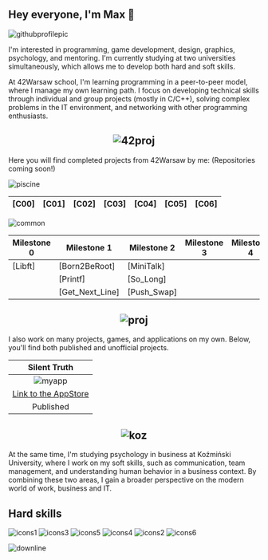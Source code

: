 ## Hey everyone, I'm Max 👋
<!---
maxszlichta/maxszlichta is a ✨ special ✨ repository because its `README.md` (this file) appears on your GitHub profile.
You can click the Preview link to take a look at your changes.
--->

![githubprofilepic](https://github.com/user-attachments/assets/9c70abfd-6465-430a-9057-916836b48cc0)

I'm interested in programming, game development, design, graphics, psychology, and mentoring. I'm currently studying at two universities simultaneously, which allows me to develop both hard and soft skills.

At 42Warsaw school, I'm learning programming in a peer-to-peer model, where I manage my own learning path. I focus on developing technical skills through individual and group projects (mostly in C/C++), solving complex problems in the IT environment, and networking with other programming enthusiasts.

##  <div align="center">![42proj](https://github.com/user-attachments/assets/8cf91713-452d-4d4e-a7f2-8585d1e74b36)</div>
Here you will find completed projects from 42Warsaw by me: (Repositories coming soon!)

![piscine](https://github.com/user-attachments/assets/8553b026-c415-42e1-bf05-71b1664b03cf)


| [C00] | [C01] |  [C02] | [C03] | [C04] | [C05] | [C06] |
|--|--|--|--|--|--|--|

![common](https://github.com/user-attachments/assets/d88839b8-7f57-44ea-a5dd-198ff911b786)

| Milestone 0  | Milestone 1 | Milestone 2  | Milestone 3  | Milestone 4  | Milestone 5  | Milestone 6  |
| ------------ | ----------- | ------------ | ------------ | ------------ | ------------ | ------------ |
| [Libft] | [Born2BeRoot]  | [MiniTalk]  | | | | |
|         | [Printf]       | [So_Long]   | | | | |
|         | [Get_Next_Line]| [Push_Swap] | | | | |

## <div align="center">![proj](https://github.com/user-attachments/assets/47fb1d16-a994-47ef-9fdd-9fd4efec7dd9)</div>
I also work on many projects, games, and applications on my own. Below, you'll find both published and unofficial projects.

| Silent Truth |
|-|
|<div align="center">![myapp](https://github.com/user-attachments/assets/005e7f6b-278d-433a-9611-5b6ca23ed5ef)</div>|
|[Link to the AppStore](https://apps.apple.com/pl/app/cicha-prawda/id6467128612?l=pl)|
|<div align="center">Published</div>|


## <div align="center">![koz](https://github.com/user-attachments/assets/e98d6072-2299-4ba2-85d7-485dd3d54b05)</div>

At the same time, I'm studying psychology in business at Koźmiński University, where I work on my soft skills, such as communication, team management, and understanding human behavior in a business context. By combining these two areas, I gain a broader perspective on the modern world of work, business and IT.

## Hard skills
![icons1](https://github.com/user-attachments/assets/03d9c452-f22b-4ed0-a00c-11d5875cca83)
![icons3](https://github.com/user-attachments/assets/cff986c3-c6e8-4b0f-bc8b-18e9024b2a21)
![icons5](https://github.com/user-attachments/assets/2b4145ce-ae93-422f-8435-40b3109ae84b)
![icons4](https://github.com/user-attachments/assets/9792a89e-95e6-4e84-8488-6c818b3f28f2)
![icons2](https://github.com/user-attachments/assets/47c0692b-e5cb-4f68-95bb-1b219d118c96)
![icons6](https://github.com/user-attachments/assets/cc0f4cc6-45c3-4f28-8000-e81210b47be6)


![downline](https://github.com/user-attachments/assets/378e37f5-1e9b-4ab5-b3a6-5444be230f8d)


